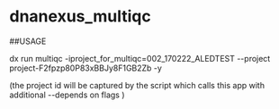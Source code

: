 # dnanexus_multiqc

##USAGE

dx run multiqc -iproject_for_multiqc=002_170222_ALEDTEST --project project-F2fpzp80P83xBBJy8F1GB2Zb -y

(the project id will be captured by the script which calls this app with additional --depends on flags )